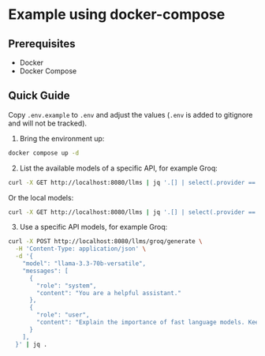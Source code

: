 # Example using docker-compose

## Prerequisites

- Docker
- Docker Compose

## Quick Guide

Copy `.env.example` to `.env` and adjust the values (`.env` is added to gitignore and will not be tracked).

1. Bring the environment up:

```bash
docker compose up -d
```

2. List the available models of a specific API, for example Groq:

```bash
curl -X GET http://localhost:8080/llms | jq '.[] | select(.provider == "groq") | .models'
```

Or the local models:

```bash
curl -X GET http://localhost:8080/llms | jq '.[] | select(.provider == "ollama") | .models'
```

3. Use a specific API models, for example Groq:

```bash
curl -X POST http://localhost:8080/llms/groq/generate \
  -H 'Content-Type: application/json' \
  -d '{
    "model": "llama-3.3-70b-versatile",
    "messages": [
      {
        "role": "system",
        "content": "You are a helpful assistant."
      },
      {
        "role": "user",
        "content": "Explain the importance of fast language models. Keep it short and concise."
      }
    ],
  }' | jq .
```
